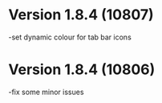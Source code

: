 # Version 1.8.4 (10807)
-set dynamic colour for tab bar icons

# Version 1.8.4 (10806)
-fix some minor issues
